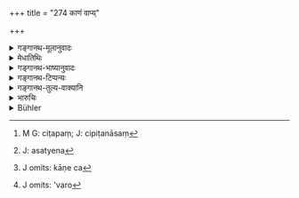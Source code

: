 +++
title = "274 काणं वाप्य्"

+++

<details><summary>गङ्गानथ-मूलानुवादः</summary>

If a man, even truly, calls another ‘one-eyed’ or ‘lame’ or something else like it,—he should be made to pay a fine of at least one ‘Kārṣāpaṇa.’—(274)
</details>

<details><summary>मेधातिथिः</summary>

एकेनाक्ष्णा विकलः **काणः** । **खञ्जः** पादविकलः । **तथाविधं** कुणिं चिपट,[^२११] **तथ्येन** नासत्येन[^२१२] **अपि**शब्दाद् वितथेन, अकाणे काणे च[^२१३] काण इत्य् उक्ते **कार्षापणावरो दण्डः** । अत्यन्ताल्पो यदि दण्डः कथंचिद् अनुग्राह्यतया, तदा कार्षापणो ऽवरो[^२१४] दण्डः । अन्यथा द्वौ त्रयः पञ्च वा पुरुषविशेषापेक्षयापि दण्ड्यः शूद्रः, सर्वे वा पूर्ववत् ॥ ८.२७४ ॥


[^२१४]:
     J omits: 'varo


[^२१३]:
     J omits: kāṇe ca


[^२१२]:
     J: asatyena


[^२११]:
     M G: ciṭapaṃ; J: cipiṭanāsaṃ
</details>

<details><summary>गङ्गानथ-भाष्यानुवादः</summary>

‘*One-eyed*’—he who is deprived of one of his eyes.

‘*Lame*’—who is without one leg.

‘*Something else like this*’—*e.g*., a cripple, flat-nosed and so forth.

‘*Even truly*’;—the term ‘*even*’ implies the false defamation also,
*i.e*., when one who is not one-eyed is called so.

The fine in this case shall be ‘*at least one Kārṣāpaṇa*’—*i.e*., if, through mercy, the lowest fine be meant to be imposed, a *Kārṣāpaṇa* should be the lowest amount of it. Otherwise, the flue should be two, three, four or five *Kārṣāpaṇas*, according to the character of the accused.

This rule may be taken, as before, as referring to either all men, or to the *Śūdra* only.—(274)
</details>

<details><summary>गङ्गानथ-टिप्पन्यः</summary>

This verse is quoted in *Mitākṣarā* (2.204), which notes that this rule
refers to a case where the defamer is a very wicked person; and
*Bālambhaṭṭī* has the following notes:—‘*Tathyena*,’ even in
truth,—‘*kārṣāpaṇāvaram*,’ at least one *kārṣāpaṇa*, never less than
that; this refers to cases where a wicked and ill-behaved person insults
a caste-fellow.

It is quoted in *Aparārka* (p. 806), which adds that this refers to a
case where the insulter is a man with very superior qualifications, or
where the motive of insulting is very insignificant.

It is quoted in *Vivādaratnākara* (p. 247), which explains
‘*kārṣāpaṇāvaram*’ as ‘that than which one *kārṣā* *paṇa* is lower,’
*i.e*., ‘two *kārṣāpaṇas*—in *Parāśaramādhava* (Vyavahāra, p. 295),
which adds that this refers to an extremely wicked person;—in
*Nṛsiṃhaprasāda* (Vyavahāra, 44b);—and in *Vīramitrodaya* (Vyavahāra,
150a).
</details>

<details><summary>गङ्गानथ-तुल्य-वाक्यानि</summary>

*Arthaśāstra* (p. 103).—‘If one reviles a man as one-eyed, lame and so
forth when he is really so,—the fine is 3 *Paṇas*; if he is not so, it
is 6 *Paṇas*.’

*Viṣṇu* (5.27).—‘If a man is blind, with one eye, or lame, or defective
in any similar way,—and another calls him so,—the latter shall be fined
2 *kārṣāpāṇas*, though he speaks the truth.’

*Yājñavalkya*( 2-204).—‘If a man reviles another—either falsely or truly
or ironically—in regard to defective limbs or sense-organs or
diseases,—he shall he fined twelve and a half *Paṇas*.’

*Nārada* (15-16.18).—(Same as Manu.)
</details>

<details><summary>भारुचिः</summary>

कार्षापणावरत्वं चापराधं परिज्ञाय स्थाप्यम् । तथा च विहितदण्डापवादः शास्त्रोक्त एवानुबन्धं परिज्ञायेत्य् एवमादि ॥ ८.२७३ ॥
</details>

<details><summary>Bühler</summary>

274	He who even in accordance with the true facts (contemptuously) calls another man one-eyed, lame, or the like (names), shall be fined at least one karshapana.
</details>
